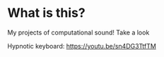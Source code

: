 # What is this?
My projects of computational sound! Take a look

Hypnotic keyboard:
https://youtu.be/sn4DG3TtfTM

